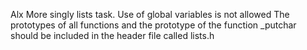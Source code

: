 Alx More singly lists task.
Use of global variables is not allowed
The prototypes of all functions and the prototype of the function _putchar should be included in the header file called lists.h
